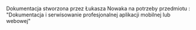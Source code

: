 Dokumentacja stworzona przez Łukasza Nowaka na potrzeby przedmiotu :<br>
"Dokumentacja i serwisowanie profesjonalnej aplikacji mobilnej lub webowej" 
